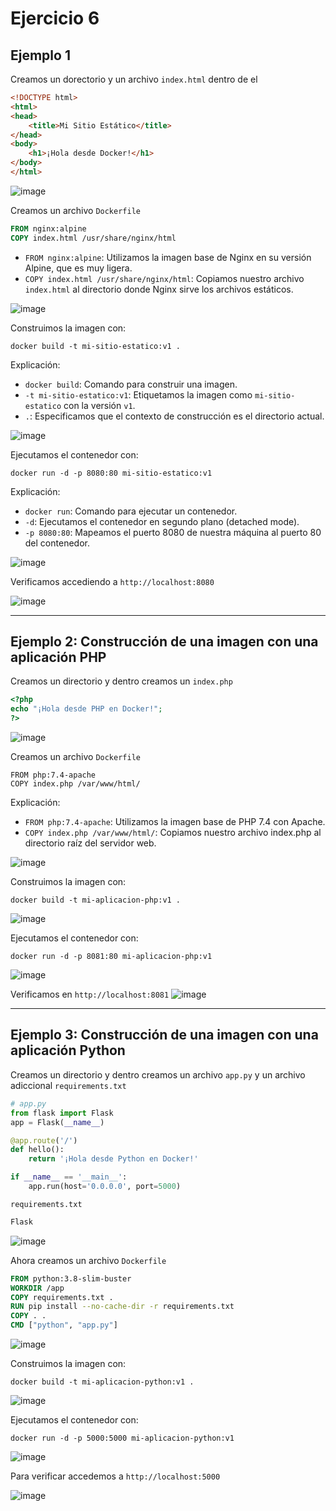 # Ejercicio 6

## Ejemplo 1

Creamos un dorectorio y un archivo `index.html` dentro de el
```html
<!DOCTYPE html>
<html>
<head>
    <title>Mi Sitio Estático</title>
</head>
<body>
    <h1>¡Hola desde Docker!</h1>
</body>
</html>
```
![image](https://github.com/user-attachments/assets/b55adf98-de41-4216-a64b-21532299f5ca)

Creamos un archivo `Dockerfile`
```Dockerfile
FROM nginx:alpine
COPY index.html /usr/share/nginx/html
```
 - `FROM nginx:alpine`: Utilizamos la imagen base de Nginx en su versión Alpine, que es muy ligera.
 - `COPY index.html /usr/share/nginx/html`: Copiamos nuestro archivo `index.html` al directorio donde Nginx sirve los archivos estáticos.

![image](https://github.com/user-attachments/assets/bd72b983-3fac-4dc9-99cc-6d1b479ad147)

Construimos la imagen con:
```shell
docker build -t mi-sitio-estatico:v1 .
```
Explicación:
 - `docker build`: Comando para construir una imagen.
 - `-t mi-sitio-estatico:v1`: Etiquetamos la imagen como `mi-sitio-estatico` con la versión `v1`.
 - ` . `: Especificamos que el contexto de construcción es el directorio actual.

![image](https://github.com/user-attachments/assets/e7275f3c-8475-470d-8f62-e3ed42c12786)

Ejecutamos el contenedor con:
```shell
docker run -d -p 8080:80 mi-sitio-estatico:v1
```
Explicación:
 - `docker run`: Comando para ejecutar un contenedor.
 - `-d`: Ejecutamos el contenedor en segundo plano (detached mode).
 - `-p 8080:80`: Mapeamos el puerto 8080 de nuestra máquina al puerto 80 del contenedor.

![image](https://github.com/user-attachments/assets/4ad44b4f-0043-4467-9c67-f98f08057bb6)

Verificamos accediendo a `http://localhost:8080`

![image](https://github.com/user-attachments/assets/74b58377-0740-4c93-9247-3fb254e48dd7)

<hr>

## Ejemplo 2: Construcción de una imagen con una aplicación PHP

Creamos un directorio y dentro creamos un `index.php`
```php
<?php
echo "¡Hola desde PHP en Docker!";
?>
```
![image](https://github.com/user-attachments/assets/780b365f-3bf9-44f4-ad14-6a2e60e01ccf)

Creamos un archivo `Dockerfile`
```shell
FROM php:7.4-apache
COPY index.php /var/www/html/
```
Explicación:
 - `FROM php:7.4-apache`: Utilizamos la imagen base de PHP 7.4 con Apache.
 - `COPY index.php /var/www/html/`: Copiamos nuestro archivo index.php al directorio raíz del servidor web.

![image](https://github.com/user-attachments/assets/44baed58-d54e-406c-9e5d-8363e00b00e7)

Construimos la imagen con:
```shell
docker build -t mi-aplicacion-php:v1 .
```
![image](https://github.com/user-attachments/assets/8b39ae19-b6da-474a-b8f8-38a9587862eb)

Ejecutamos el contenedor con:
```shell
docker run -d -p 8081:80 mi-aplicacion-php:v1
```
![image](https://github.com/user-attachments/assets/963caf21-6e5e-4e01-aff2-2bc9d2c6738d)

Verificamos en `http://localhost:8081`
![image](https://github.com/user-attachments/assets/83f2861e-f176-41f1-b5ed-03d8da7385f8)

<hr>

## Ejemplo 3: Construcción de una imagen con una aplicación Python

Creamos un directorio y dentro creamos un archivo `app.py` y un archivo adiccional `requirements.txt`
```python
# app.py
from flask import Flask
app = Flask(__name__)

@app.route('/')
def hello():
    return '¡Hola desde Python en Docker!'

if __name__ == '__main__':
    app.run(host='0.0.0.0', port=5000)
```

`requirements.txt`
```txt
Flask
```
![image](https://github.com/user-attachments/assets/20fc6493-0cac-4588-a982-38a4bbfe5851)

Ahora creamos un archivo `Dockerfile`
```Dockerfile
FROM python:3.8-slim-buster
WORKDIR /app
COPY requirements.txt .
RUN pip install --no-cache-dir -r requirements.txt
COPY . .
CMD ["python", "app.py"]
```
![image](https://github.com/user-attachments/assets/4e52ebf6-dfe6-4551-9700-c346eb3c4f68)

Construimos la imagen con:
```shell
docker build -t mi-aplicacion-python:v1 .
```
![image](https://github.com/user-attachments/assets/d3cb011e-dd1b-4dec-982a-d559db1f4d54)

Ejecutamos el contenedor con:
```shell
docker run -d -p 5000:5000 mi-aplicacion-python:v1
```
![image](https://github.com/user-attachments/assets/fe57f6ce-f761-438a-bc78-e41190c842dd)

Para verificar accedemos a `http://localhost:5000`

![image](https://github.com/user-attachments/assets/0eaea64d-8bec-42c0-81fd-17a27e96eb64)
